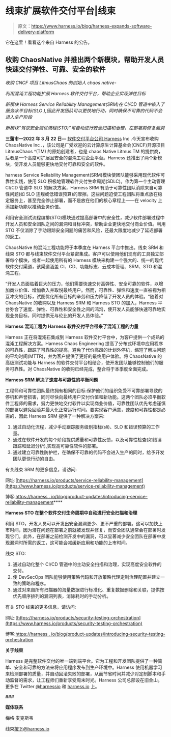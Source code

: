 # 线束扩展软件交付平台|线束

> 原文：<https://www.harness.io/blog/harness-expands-software-delivery-platform>

它在这里！看看这个来自 Harness 的公告。

## 收购 ChaosNative 并推出两个新模块，帮助开发人员快速交付弹性、可靠、安全的软件

*收购 CNCF 项目 LitmusChaos 的创始人 chaos native-*

*利用混沌工程功能扩展 Harness 软件交付平台，帮助企业实现弹性目标*

*新模块 Harness Service Reliability Management(SRM)在 CI/CD 管道中嵌入了服务水平目标(SLO ),因此开发团队可以更快地行动，同时确保不可靠的代码不会进入生产阶段*

*新模块“驾驭安全测试流程(STO)”可自动进行安全扫描和治理，在部署前修复漏洞*

**三藩市—2022 年 3 月 22 日—** [软件交付平台公司 Harness](https://harness.io/) Inc .今天宣布收购 ChaosNative Inc .，该公司是广受欢迎的云计算原生计算基金会(CNCF)开源项目 LitmusChaos ^(TM) 的原始创建者，也是 chaos Native Litmus TM 的提供商，后者是一个高度可扩展且安全的混沌工程企业平台。Harness 还推出了两个新模块，使开发人员能够更快地交付可靠和安全的软件。

harness Service Reliability Management(SRM)模块使团队能够采用现代软件可靠性实践，使用 SLO 积极地管理软件交付生命周期(SDLC)。作为第一个主动管理 CI/CD 管道中 SLO 的解决方案，Harness SRM 有助于可靠性团队消除来自可靠性问题(如 SLO 违规或低错误预算)的摩擦。这些问题迫使工程团队将重点放在稳定服务上，甚至完全停止部署，而不是放在他们的核心章程上——在 velocity 上添加新功能以推动业务价值。

利用安全测试流程编排(STO)模块通过提高部署中的安全性，减少软件部署过程中开发人员和安全团队之间的漏洞和目标冲突，帮助企业更快地交付商业价值。利用 STO 不仅消除了手动跟踪安全问题的痛苦和风险，还最大限度地减少了延迟部署的返工。

ChaosNative 的混沌工程功能将于本季度在 Harness 平台中推出。线束 SRM 和线束 STO 都与线束软件交付平台紧密集成。客户可以使用他们现有的工具独立部署每个模块，或者一起使用所有的 Harness 模块来构建一个强大的、统一的现代软件交付渠道，该渠道涵盖 CI、CD、功能标志、云成本管理、SRM、STO 和混沌工程。

“开发人员面临着巨大的压力，他们需要快速交付高弹性、安全可靠的软件，以增加商业价值、增加收入并取悦最终用户。然而，可靠性、弹性和速度一直被视为相互冲突的目标，试图优化所有目标的辛劳和压力降低了开发人员的体验。“随着对 ChaosNative 的收购以及 Harness SRM 和 Harness STO 的加入，Harness 平台弥合了速度、弹性、可靠性和安全性之间的鸿沟，使开发人员能够快速可靠地实现业务目标，同时提供无与伦比的开发人员体验。”

**Harness 混沌工程为 Harness 软件交付平台带来了混沌工程的力量**

Harness 正在将混沌石集成到 Harness 软件交付平台中，为客户提供一个成熟的混沌工程解决方案。Harness Chaos Engineering 提高了分布式环境中应用程序的可靠性，跟踪了可靠性的提高，避免了代价高昂的计划外停机，缩短了解决问题的平均时间(MTTR)，并为客户提供了更好的最终用户体验。将 ChaosNative 的高级测试功能与 Harness 的软件交付平台相结合，使开发团队能够控制他们的服务可靠性。对 ChaosNative 的收购已经完成，整合将于本季度全面完成。

**Harness SRM 解决了速度与可靠性的平衡问题**

工程师和可靠性团队最终拥有相同的目标:保护他们的组织免受不可靠部署导致的停机和声誉损害，同时尽快向最终用户交付价值和新功能。这两个团队必须平衡软件工程师的需求，努力更快地交付软件以实现商业价值，可靠性团队优先考虑谨慎的部署以避免回滚并最大化正常运行时间。要实现客户满意，速度和可靠性都是必需的，因此 Harness SRM 提供了一种解决方案来:

1.  通过自动化流程，减少手动跟踪服务级别指标(sli)、SLO 和错误预算的工作量。
2.  通过在软件开发的每个阶段提供质量和可靠性反馈，以及可靠性检查(如错误跟踪和延迟分析),实现高可靠性软件的部署。
3.  通过建立可靠性防护栏，在确保不可靠的代码不会进入生产的同时，给予开发团队更快行动的自由。

有关线束 SRM 的更多信息，请访问:

网址:[https://harness.io/products/service-reliability-management](https://www.harness.io/products/service-reliability-management)

博客:[https://harness . io/blog/product-updates/introducing-service-reliability-management](https://harness.io/blog/product-updates/introducing-service-reliability-management)****

**Harness STO 在整个软件交付生命周期中自动进行安全扫描和治理**

利用 STO，开发人员可以开发出安全漏洞更少、更不严重的部署。这可以加快上市时间，因为潜在问题在部署之前就被发现并修复，而安全团队通常会在部署时发现它们。此外，在部署之前检测开发中的漏洞，可以显著减少安全团队在部署中发现漏洞时所需的返工，这可能会减缓新应用和功能的上市时间。

线束 STO:

1.  通过自动化整个 CI/CD 管道中的主动安全扫描和治理，实现高度安全软件的交付。
2.  使 DevSecOps 团队能够使用策略代码和开放策略代理定制治理配置并建立一致的策略和程序。
3.  通过对来自所有扫描器的海量数据进行标准化、重复数据删除和关联，提供按优先顺序排列的漏洞列表，消除耗时的手动分析。

有关 STO 线束的更多信息，请访问:

网址:[https://harness.io/products/security-testing-orchestration](https://www.harness.io/products/security-testing-orchestration)

博客:[https://harness . io/blog/product-updates/introducing-security-testing-orchestration](https://harness.io/blog/product-updates/introducing-security-testing-orchestration)

**关于线束**

Harness 是完整软件交付的唯一端到端平台。它为工程和开发团队提供了一种简单、安全和可靠的方法来将应用程序发布到生产环境中。Harness 使用机器学习来检测部署的质量，并自动回滚失败的部署，从而节省时间并减少对定制脚本和手动监督的需求，让工程师们重新享受周末时光。Harness 公司总部设在旧金山。更多在 Twitter [@harnessio](https://twitter.com/harnessio) 和 [harness.io](https://harness.io/) 上。

**###**

**媒体联系**

梅格·麦克斯韦

线束[按下@harness.io](mailto:press@harness.io)